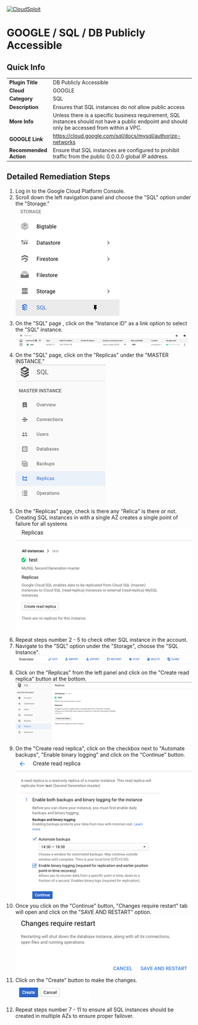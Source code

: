 [![CloudSploit](https://cloudsploit.com/img/logo-new-big-text-100.png "CloudSploit")](https://cloudsploit.com)

# GOOGLE / SQL / DB Publicly Accessible

## Quick Info

| | |
|-|-|
| **Plugin Title** | DB Publicly Accessible |
| **Cloud** | GOOGLE |
| **Category** | SQL |
| **Description** | Ensures that SQL instances do not allow public access |
| **More Info** | Unless there is a specific business requirement, SQL instances should not have a public endpoint and should only be accessed from within a VPC. |
| **GOOGLE Link** | https://cloud.google.com/sql/docs/mysql/authorize-networks |
| **Recommended Action** | Ensure that SQL instances are configured to prohibit traffic from the public 0.0.0.0 global IP address. |

## Detailed Remediation Steps
1. Log in to the Google Cloud Platform Console.
2. Scroll down the left navigation panel and choose the "SQL" option under the "Storage." </br> <img src="/resources/google/sql/db-publicly-accessible/step2.png"/>
3. On the "SQL" page , click on the "Instance ID" as a link option to select the "SQL" instance.</br> <img src="/resources/google/sql/db-publicly-accessible/step3.png"/>
4. On the "SQL" page, click on the "Replicas" under the "MASTER INSTANCE."</br> <img src="/resources/google/sql/db-publicly-accessible/step4.png"/>
5. On the "Replicas" page, check is there any "Relica" is there or not. Creating SQL instances in with a single AZ creates a single point of failure for all systems </br> <img src="/resources/google/sql/db-publicly-accessible/step5.png"/>
6. Repeat steps number 2 - 5 to check other SQL instance in the account.</br> 
7. Navigate to the "SQL" option under the "Storage", choose the "SQL Instance".</br> <img src="/resources/google/sql/db-publicly-accessible/step7.png"/>
8. Click on the "Replicas" from the left panel and click on the "Create read replica" button at the bottom.</br> <img src="/resources/google/sql/db-publicly-accessible/step8.png"/>
9. On the "Create read replica", click on the checkbox next to "Automate backups", "Enable binary logging" and click on the "Continue" button.</br> <img src="/resources/google/sql/db-publicly-accessible/step9.png"/>
10. Once you click on the "Continue" button, "Changes require restart" tab will open and click on the "SAVE AND RESTART" option.</br> <img src="/resources/google/sql/db-publicly-accessible/step10.png"/>
11. Click on the "Create" button to make the changes.</br> <img src="/resources/google/sql/db-publicly-accessible/step11.png"/>
12. Repeat steps number 7 - 11 to ensure all SQL instances should be created in multiple AZs to ensure proper failover.  


